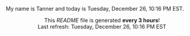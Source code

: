 My name is Tanner and today is Tuesday, December 26, 10:16 PM EST.

<p align="center">This <i>README</i> file is generated <b>every 3 hours</b>!</br>Last refresh: Tuesday, December 26, 10:16 PM EST<br /></p>
